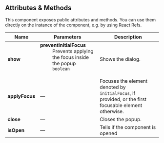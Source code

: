 ## Attributes & Methods

This component exposes public attributes and methods. You can use them directly on the instance of the component, e.g. by using React Refs.

| Name           | Parameters                                                                                                                                                                | Description                                                                                                      |
| -------------- | ------------------------------------------------------------------------------------------------------------------------------------------------------------------------- | ---------------------------------------------------------------------------------------------------------------- |
| **show**       | <dl><dt className="methodText">**preventInitialFocus**</dt><dd className="methodText">Prevents applying the focus inside the popup</dd><dd><code>boolean</code></dd></dl> | Shows the dialog.                                                                                                |
| **applyFocus** | &mdash;                                                                                                                                                                   | Focuses the element denoted by <code>initialFocus</code>, if provided, or the first focusable element otherwise. |
| **close**      | &mdash;                                                                                                                                                                   | Closes the popup.                                                                                                |
| **isOpen**     | &mdash;                                                                                                                                                                   | Tells if the component is opened                                                                                 |

